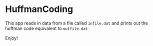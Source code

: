 # HuffmanCoding

This app reads in data from a file called `infile.dat` and prints out the huffman code equivalent to `outfile.dat`

Enjoy!
